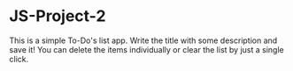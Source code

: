 # JS-Project-2

This is a simple To-Do's list app. Write the title with some description and save it!
You can delete the items individually or clear the list by just a single click.
